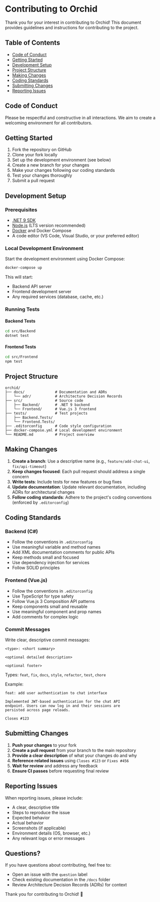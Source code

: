# Contributing to Orchid

Thank you for your interest in contributing to Orchid! This document provides guidelines and instructions for contributing to the project.

## Table of Contents

- [Code of Conduct](#code-of-conduct)
- [Getting Started](#getting-started)
- [Development Setup](#development-setup)
- [Project Structure](#project-structure)
- [Making Changes](#making-changes)
- [Coding Standards](#coding-standards)
- [Submitting Changes](#submitting-changes)
- [Reporting Issues](#reporting-issues)

## Code of Conduct

Please be respectful and constructive in all interactions. We aim to create a welcoming environment for all contributors.

## Getting Started

1. Fork the repository on GitHub
2. Clone your fork locally
3. Set up the development environment (see below)
4. Create a new branch for your changes
5. Make your changes following our coding standards
6. Test your changes thoroughly
7. Submit a pull request

## Development Setup

### Prerequisites

- [.NET 9 SDK](https://dotnet.microsoft.com/download/dotnet/9.0)
- [Node.js](https://nodejs.org/) (LTS version recommended)
- [Docker](https://www.docker.com/get-started) and Docker Compose
- A code editor (VS Code, Visual Studio, or your preferred editor)

### Local Development Environment

Start the development environment using Docker Compose:

```bash
docker-compose up
```

This will start:
- Backend API server
- Frontend development server
- Any required services (database, cache, etc.)

### Running Tests

#### Backend Tests
```bash
cd src/Backend
dotnet test
```

#### Frontend Tests
```bash
cd src/Frontend
npm test
```

## Project Structure

```
orchid/
├── docs/              # Documentation and ADRs
│   └── adr/           # Architecture Decision Records
├── src/               # Source code
│   ├── Backend/       # .NET 9 backend
│   └── Frontend/      # Vue.js 3 frontend
├── tests/             # Test projects
│   ├── Backend.Tests/
│   └── Frontend.Tests/
├── .editorconfig      # Code style configuration
├── docker-compose.yml # Local development environment
└── README.md          # Project overview
```

## Making Changes

1. **Create a branch**: Use a descriptive name (e.g., `feature/add-chat-ui`, `fix/api-timeout`)
2. **Keep changes focused**: Each pull request should address a single concern
3. **Write tests**: Include tests for new features or bug fixes
4. **Update documentation**: Update relevant documentation, including ADRs for architectural changes
5. **Follow coding standards**: Adhere to the project's coding conventions (enforced by `.editorconfig`)

## Coding Standards

### Backend (C#)

- Follow the conventions in `.editorconfig`
- Use meaningful variable and method names
- Add XML documentation comments for public APIs
- Keep methods small and focused
- Use dependency injection for services
- Follow SOLID principles

### Frontend (Vue.js)

- Follow the conventions in `.editorconfig`
- Use TypeScript for type safety
- Follow Vue.js 3 Composition API patterns
- Keep components small and reusable
- Use meaningful component and prop names
- Add comments for complex logic

### Commit Messages

Write clear, descriptive commit messages:

```
<type>: <short summary>

<optional detailed description>

<optional footer>
```

Types: `feat`, `fix`, `docs`, `style`, `refactor`, `test`, `chore`

Example:
```
feat: add user authentication to chat interface

Implemented JWT-based authentication for the chat API
endpoint. Users can now log in and their sessions are
persisted across page reloads.

Closes #123
```

## Submitting Changes

1. **Push your changes** to your fork
2. **Create a pull request** from your branch to the main repository
3. **Provide a clear description** of what your changes do and why
4. **Reference related issues** using `Closes #123` or `Fixes #456`
5. **Wait for review** and address any feedback
6. **Ensure CI passes** before requesting final review

## Reporting Issues

When reporting issues, please include:

- A clear, descriptive title
- Steps to reproduce the issue
- Expected behavior
- Actual behavior
- Screenshots (if applicable)
- Environment details (OS, browser, etc.)
- Any relevant logs or error messages

## Questions?

If you have questions about contributing, feel free to:
- Open an issue with the `question` label
- Check existing documentation in the `/docs` folder
- Review Architecture Decision Records (ADRs) for context

Thank you for contributing to Orchid! 🌸
